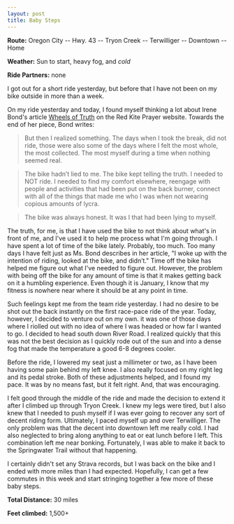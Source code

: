 ```yaml
---
layout: post
title: Baby Steps
---
```


**Route:** Oregon City -- Hwy. 43 -- Tryon Creek -- Terwilliger -- Downtown -- Home

**Weather:** Sun to start, heavy fog, and _cold_

**Ride Partners:** none

I got out for  a short ride yesterday, but before that I have not been on my bike outside in more than a week.

On my ride yesterday and today, I found myself thinking a lot about Irene Bond's article [Wheels of Truth](http://redkiteprayer.com/2014/01/wheels-of-truth/) on the Red Kite Prayer website. Towards the end of her piece, Bond writes:

>But then I realized something. The days when I took the break, did not ride, those were also some of the days where I felt the most whole, the most collected. The most myself during a time when nothing seemed real. 

>The bike hadn’t lied to me. The bike kept telling the truth. I needed to NOT ride. I needed to find my comfort elsewhere, reengage with people and activities that had been put on the back burner, connect with all of the things that made me who I was when not wearing copious amounts of lycra. 

>The bike was always honest. It was I that had been lying to myself. 

The truth, for me, is that I have used the bike to not think about what's in front of me, and I've used it to help me process what I'm going through. I have spent a lot of time of the bike lately. Probably, too much. Too many days I have felt just as Ms. Bond describes in her article, "I woke up with the intention of riding, looked at the bike, and didn’t." Time off the bike has helped me figure out what I've needed to figure out. However, the problem with being off the bike for any amount of time is that it makes getting back on it a humbling experience. Even though it is January, I know that my fitness is nowhere near where it should be at any point in time.

Such feelings kept me from the team ride yesterday. I had no desire to be shot out the back instantly on the first race-pace ride of the year. Today, however, I decided to venture out on my own. it was one of those days where I riolled out with no idea of where I was headed or how far I wanted to go. I decided to head south down River Road. I realized quickly that this was not the best decision as I quickly rode out of the sun and into a dense fog that made the temperature a good 6-8 degrees cooler.

Before the ride, I lowered my seat just a millimeter or two, as I have been having some pain behind my left knee. I also really focused on my right leg and its pedal stroke. Both of these adjustments helped, and I found my pace. It was by no means fast, but it felt right. And, that was encouraging.

I felt good through the middle of the ride and made the decision to extend it after I climbed up through Tryon Creek. I knew my legs were tired, but I also knew that I needed to push myself if I was ever going to recover any sort of decent riding form. Ultimately, I paced myself up and over Terwilliger. The only problem was that the decent into downtown left me really cold. I had also neglected to bring along anything to eat or eat lunch before I left. This combination left me near bonking. Fortunately, I was able to make it back to the Springwater Trail without that happening.

I certainly didn't set any Strava records, but I was back on the bike and I ended with more miles than I had expected. Hopefully, I can get a few commutes in this week and start stringing together a few more of these baby steps.

**Total Distance:** 30 miles

**Feet climbed:** 1,500+